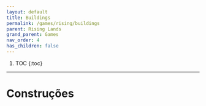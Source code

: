 ```yaml
---
layout: default
title: Buildings
permalink: /games/rising/buildings
parent: Rising Lands
grand_parent: Games
nav_order: 4
has_children: false
---
```


1. TOC
{:toc}

--------------------------------------------------------------------------------

# Construções
